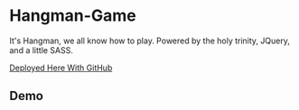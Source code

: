# Hangman-Game
It's Hangman, we all know how to play. Powered by the holy trinity, JQuery, and a little SASS.

[Deployed Here With GitHub](https://martinwn.github.io/Hangman-Game/)

## Demo
[](./HangMan.gif)